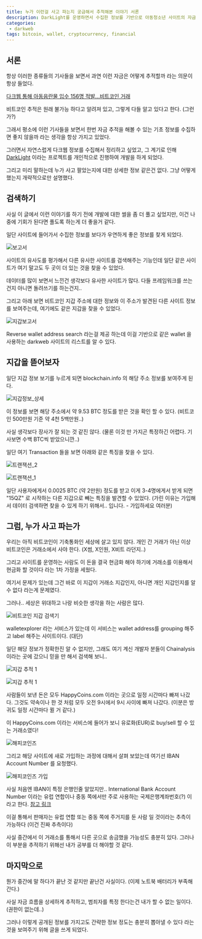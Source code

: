 ```yaml
---
title: 누가 이런걸 사고 파는지 궁금해서 추적해본 이야기 서론
description: DarkLight를 운영하면서 수집한 정보를 기반으로 아동청소년 사이트의 자금 흐름 추적기의 서론
categories:
 - darkweb
tags: bitcoin, wallet, cryptocurrency, financial
---
```




## 서론

항상 이러한 종류들의 기사들을 보면서 과연 이런 자금은 어떻게 추적할까 라는 의문이 항상 들었다.

[다크웹 통해 아동음란물 입수 156명 적발...비트코인 거래](https://www.boannews.com/media/view.asp?idx=68989)

비트코인 추적은 원래 불가능 하다고 알려져 있고, 그렇게 다들 알고 있다고 한다. (그런가?)

그래서 평소에 이런 기사들을 보면서 한번 자금 추적을 해볼 수 있는 기초 정보를 수집하면 좋지 않을까 라는 생각을 항상 가지고 있었다.

그러면서 자연스럽게 다크웹 정보를 수집해서 정리하고 싶었고, 그 계기로 인해 [DarkLight](https://darklight.kr) 이라는 프로젝트를 개인적으로 진행하여 개발을 하게 되었다.

그리고 미리 말하는데 누가 사고 팔았는지에 대한 상세한 정보 같은건 없다. 그냥 어떻게 했는지 개략적으로만 설명했다.



## 검색하기

사실 이 글에서 이런 이야기를 하기 전에 개발에 대한 썰을 좀 더 풀고 싶었지만, 이건 나중에 기회가 된다면 풀도록 하는게 더 좋을거 같다.

일단 사이트에 들어가서 수집한 정보를 보다가 우연하게 좋은 정보를 찾게 되었다.

![보고서](/assets/posts/images/dl_report_basic.png)

사이트의 유사도를 평가해서 다른 유사한 사이트를 검색해주는 기능인데 일단 같은 사이트가 여기 말고도 두 곳이 더 있는 것을 찾을 수 있었다.

데이터를 많이 보면서 느낀건 생각보다 유사한 사이트가 많다. 다들 프레임워크를 쓰는건지 아니면 돌려쓰기를 하는건지..

그리고 아래 보면 비트코인 지갑 주소에 대한 정보와 이 주소가 발견된 다른 사이트 정보를 보여주는데, 여기에도 같은 지갑을 찾을 수 있었다.

![지갑보고서](/assets/posts/images/dl_report_wallet.png)

Reverse wallet address search 라는걸 제공 하는데 이걸 기반으로 같은 wallet 을 사용하는 darkweb 사이트의 리스트를 알 수 있다.



## 지갑을 뜯어보자

일단 지갑 정보 보기를 누르게 되면 blockchain.info 의 해당 주소 정보를 보여주게 된다.

![지갑정보_상세](/assets/posts/images/dl_wallet_info.png)

이 정보를 보면 해당 주소에서 약 9.53 BTC 정도를 받은 것을 확인 할 수 있다. (비트코인 500만원 기준 약 4천 5백만원..)

사실 생각보다 장사가 잘 되는 것 같진 않다. (물론 이것 만 가지곤 특정하긴 어렵다. 기사보면 수백 BTC씩 받았으니깐..)

일단 여기 Transaction 들을 보면 아래와 같은 특징을 찾을 수 있다.

![트랜잭션_2](/assets/posts/images/dl_transactions_2.png)

![트랜잭션_1](/assets/posts/images/dl_transactions_1.png)

일단 사용자에게서 0.0025 BTC (약 2만원) 정도를 받고 이게 3-4명에게서 받게 되면 "15QZ" 로 시작하는 다른 지갑으로 빼는 특징을 발견할 수 있었다. (가린 이유는 가입해서 데이터 검색하면 찾을 수 있게 하기 위해서.. 입니다. - 가입하세요 여러분)



## 그럼, 누가 사고 파는가

우리는 아직 비트코인이 기축통화인 세상에 살고 있지 않다. 개인 간 거래가 아닌 이상 비트코인은 거래소에서 사야 한다. (X썸, X인원, X비트 라던지..)

그리고 사이트를 운영하는 사람도 이 돈을 결국 현금화 해야 하기에 거래소를 이용해서 현금화 할 것이다 라는 1차 가정을 세웠다.

여기서 문제가 있는데 그건 바로 이 지갑이 거래소 지갑인지, 아니면 개인 지갑인지를 알 수 없다 라는게 문제였다.



그러나.. 세상은 위대하고 나랑 비슷한 생각을 하는 사람은 많다.

![비트코인 지갑 검색기](/assets/posts/images/dl_wallet_explorer.png)

walletexplorer 라는 서비스가 있는데 이 서비스는 wallet address를 grouping 해주고 label 해주는 사이트이다. (대단)

일단 해당 정보가 정확한진 알 수 없지만, 그래도 여기 계신 개발자 분들이 Chainalysis 이라는 곳에 갔으니 믿을 만 해서 검색해 보니..



![지갑 추적 1](/assets/posts/images/dl_wallet_output_1.png)

![지갑 추적 1](/assets/posts/images/dl_wallet_output_2.png)

사람들이 보낸 돈은 모두 HappyCoins.com 이라는 곳으로 일정 시간마다 빠져 나갔다. 그것도 약속이나 한 것 처럼 모두 오전 9시에서 9시 사이에 빠져 나갔다. (이분은 방귀도 일정 시간마다 뀔 거 같다.)

이 HappyCoins.com 이라는 서비스에 들어가 보니 유로화(EUR)로 buy/sell 할 수 있는 거래소였다!

![해피코인즈](/assets/posts/images/dl_happycoins.png)

그리고 해당 사이트에 새로 가입하는 과정에 대해서 살펴 보았는데 여기선 IBAN Account Number 를 요청했다.

![해피코인즈 가입](/assets/posts/images/dl_happycoins_join.png)

사실 처음엔 IBAN이 특정 은행인줄 알았지만.. International Bank Account Number 이라는 유럽 연합이나 중동 쪽에서만 주로 사용하는 국제은행계좌번호(?) 이라고 한다. [참고 링크](https://en.wikipedia.org/wiki/International_Bank_Account_Number)

이걸 통해서 판매자는 유럽 연합 또는 중동 쪽에 주거지를 둔 사람 일 것이라는 추측이 가능하다 (이건 진짜 추측이다)

사실 중간에서 이 거래소를 통해서 다른 곳으로 송금했을 가능성도 충분히 있다. 그러나 이 부분을 추적하기 위해선 내가 공부를 더 해야할 것 같다.



## 마지막으로

뭔가 중간에 말 하다가 끝난 것 같지만 끝난건 사실이다. (이제 노트북 배터리가 부족해 간다.)

사실 자금 흐름을 상세하게 추적하고, 범죄자를 특정 한다는건 내가 할 수 없는 일이다. (권한이 없는데..)

그러나 이렇게 공개된 정보를 가지고도 간략한 정보 정도는 충분히 뽑아낼 수 있다 라는 것을 보여주기 위해 글을 쓰게 되었다.